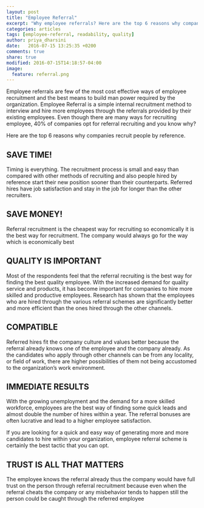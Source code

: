 ```yaml
---
layout: post
title: "Employee Referral"
excerpt: "Why employee referrals? Here are the top 6 reasons why companies recruit people by reference..."
categories: articles
tags: [employee-referral, readability, quality]
author: priya_dharsini
date:   2016-07-15 13:25:35 +0200
comments: true
share: true
modified: 2016-07-15T14:18:57-04:00
image:
  feature: referral.png
---
```



Employee referrals are few of the most cost effective ways of employee recruitment and the best means to build man power required by the organization. Employee Referral is a simple internal recruitment method to interview and hire more employees through the referrals provided by their existing employees. Even though there are many ways for recruiting employee, 40% of companies opt for referral recruiting and you know why?

Here are the top 6 reasons why companies recruit people by reference.

## SAVE TIME!

Timing is everything. The recruitment process is small and easy than compared with other methods of recruiting and also people hired by reference start their new position sooner than their counterparts. Referred hires have job satisfaction and stay in the job for longer than the other recruiters.

## SAVE MONEY!

Referral recruitment is the cheapest way for recruiting so economically it is the best way for recruitment. The company would always go for the way which is economically best

## QUALITY IS IMPORTANT

Most of the respondents feel that the referral recruiting is the best way for finding the best quality employee. With the increased demand for quality service and products, it has become important for companies to hire more skilled and productive employees. Research has shown that the employees who are hired through the various referral schemes are significantly better and more efficient than the ones hired through the other channels.

## COMPATIBLE

Referred hires fit the company culture and values better because the referral already knows one of the employee and the company already. As the candidates who apply through other channels can be from any locality, or field of work, there are higher possibilities of them not being accustomed to the organization’s work environment.

## IMMEDIATE RESULTS

With the growing unemployment and the demand for a more skilled workforce, employees are the best way of finding some quick leads and almost double the number of hires within a year. The referral bonuses are often lucrative and lead to a higher employee satisfaction.

If you are looking for a quick and easy way of generating more and more candidates to hire within your organization, employee referral scheme is certainly the best tactic that you can opt.

## TRUST IS ALL THAT MATTERS

The employee knows the referral already thus the company would have full trust on the person through referral recruitment because even when the referral cheats the company or any misbehavior tends to happen still the person could be caught through the referred employee
